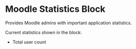 Moodle Statistics Block
=====================
Provides Moodle admins with important application statistics.

Current statistics shown in the block:

* Total user count
